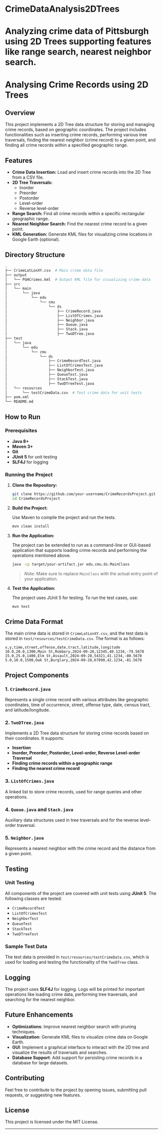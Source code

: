 # CrimeDataAnalysis2DTrees
Analyzing crime data of Pittsburgh using 2D Trees supporting features like range search, nearest neighbor search.
=======
# Analysing Crime Records using 2D Trees

## Overview

This project implements a 2D Tree data structure for storing and managing crime records, based on geographic coordinates. The project includes functionalities such as inserting crime records, performing various tree traversals, finding the nearest neighbor (crime record) to a given point, and finding all crime records within a specified geographic range.

## Features

- **Crime Data Insertion:** Load and insert crime records into the 2D Tree from a CSV file.
- **2D Tree Traversals:**
    - Inorder
    - Preorder
    - Postorder
    - Level-order
    - Reverse level-order
- **Range Search:** Find all crime records within a specific rectangular geographic range.
- **Nearest Neighbor Search:** Find the nearest crime record to a given point.
- **KML Generation:** Generate KML files for visualizing crime locations in Google Earth (optional).

## Directory Structure

```bash
.
├── CrimeLatLonXY.csv  # Main crime data file
├── output
│   └── PGHCrimes.kml  # Output KML file for visualizing crime data
├── src
│   └── main
│       └── java
│           └── edu
│               └── cmu
│                   └── ds
│                       ├── CrimeRecord.java
│                       ├── ListOfCrimes.java
│                       ├── Neighbor.java
│                       ├── Queue.java
│                       ├── Stack.java
│                       ├── TwoDTree.java
├── test
│   └── java
│       └── edu
│           └── cmu
│               └── ds
│                   ├── CrimeRecordTest.java
│                   ├── ListOfCrimesTest.java
│                   ├── NeighborTest.java
│                   ├── QueueTest.java
│                   ├── StackTest.java
│                   ├── TwoDTreeTest.java
│   └── resources
│       └── testCrimeData.csv  # Test crime data for unit tests
├── pom.xml
└── README.md
```

## How to Run

### Prerequisites
- **Java 8+**
- **Maven 3+**
- **Git**
- **JUnit 5** for unit testing
- **SLF4J** for logging

### Running the Project

1. **Clone the Repository:**

   ```bash
   git clone https://github.com/your-username/CrimeRecordsProject.git
   cd CrimeRecordsProject
   ```

2. **Build the Project:**

   Use Maven to compile the project and run the tests.

   ```bash
   mvn clean install
   ```

3. **Run the Application:**

   The project can be extended to run as a command-line or GUI-based application that supports loading crime records and performing the operations mentioned above.

   ```bash
   java -cp target/your-artifact.jar edu.cmu.ds.MainClass
   ```

   > *Note:* Make sure to replace `MainClass` with the actual entry point of your application.

4. **Test the Application:**

   The project uses JUnit 5 for testing. To run the test cases, use:

   ```bash
   mvn test
   ```

## Crime Data Format

The main crime data is stored in `CrimeLatLonXY.csv`, and the test data is stored in `test/resources/testCrimeData.csv`. The format is as follows:

```csv
x,y,time,street,offense,date,tract,latitude,longitude
10.0,20.0,1300,Main St,Robbery,2024-09-28,12345,40.1234,-79.5678
15.0,25.0,1400,Elm St,Assault,2024-09-28,54321,41.1234,-80.5678
5.0,10.0,1500,Oak St,Burglary,2024-09-28,67890,42.1234,-81.5678
```

## Project Components

### 1. **`CrimeRecord.java`**
Represents a single crime record with various attributes like geographic coordinates, time of occurrence, street, offense type, date, census tract, and latitude/longitude.

### 2. **`TwoDTree.java`**
Implements a 2D Tree data structure for storing crime records based on their coordinates. It supports:
- **Insertion**
- **Inorder, Preorder, Postorder, Level-order, Reverse Level-order Traversal**
- **Finding crime records within a geographic range**
- **Finding the nearest crime record**

### 3. **`ListOfCrimes.java`**
A linked list to store crime records, used for range queries and other operations.

### 4. **`Queue.java` and `Stack.java`**
Auxiliary data structures used in tree traversals and for the reverse level-order traversal.

### 5. **`Neighbor.java`**
Represents a nearest neighbor with the crime record and the distance from a given point.

## Testing

### Unit Testing

All components of the project are covered with unit tests using **JUnit 5**. The following classes are tested:
- `CrimeRecordTest`
- `ListOfCrimesTest`
- `NeighborTest`
- `QueueTest`
- `StackTest`
- `TwoDTreeTest`

### Sample Test Data

The test data is provided in `test/resources/testCrimeData.csv`, which is used for loading and testing the functionality of the `TwoDTree` class.

## Logging

The project uses **SLF4J** for logging. Logs will be printed for important operations like loading crime data, performing tree traversals, and searching for the nearest neighbor.

## Future Enhancements

- **Optimizations**: Improve nearest neighbor search with pruning techniques.
- **Visualization**: Generate KML files to visualize crime data on Google Earth.
- **GUI**: Implement a graphical interface to interact with the 2D tree and visualize the results of traversals and searches.
- **Database Support**: Add support for persisting crime records in a database for large datasets.

## Contributing

Feel free to contribute to the project by opening issues, submitting pull requests, or suggesting new features.

## License

This project is licensed under the MIT License.

---